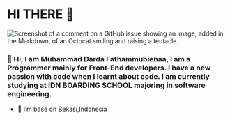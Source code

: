 # HI THERE 👋

![Screenshot of a comment on a GitHub issue showing an image, added in the Markdown, of an Octocat smiling and raising a tentacle.](https://myoctocat.com/assets/images/base-octocat.svg)

###  👀 Hi, I am Muhammad Darda Fathammubienaa, I am a Programmer mainly for Front-End developers. I have a new passion with code when I learnt about code. I am currently studying at IDN BOARDING SCHOOL majoring in software engineering.
- 🌱 I’m base on Bekasi,Indonesia


 


<!---
Dardabiee/Dardabiee is a ✨ special ✨ repository because its `README.md` (this file) appears on your GitHub profile.
You can click the Preview link to take a look at your changes.
--->
